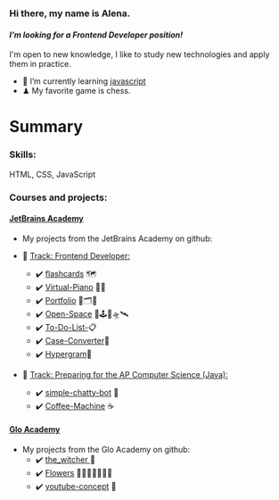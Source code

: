 ### Hi there, my name is Alena.
#### *I’m looking for a Frontend Developer position!*
I'm open to new knowledge,
I like to study new technologies
and apply them in practice.
- 🌱 I’m currently learning [javascript](https://learn.javascript.ru/)
- ♟ My favorite game is chess.

# Summary
### Skills:
 HTML, CSS, JavaScript
### Courses and projects:
#### [JetBrains Academy](https://hyperskill.org/profile/3929743)
- My projects from the JetBrains Academy on github:

- :large_blue_diamond: [Track: Frontend Developer:](https://hyperskill.org/tracks/5)
    - :heavy_check_mark: [flashcards](https://github.com/Alena2020/flashcards) 🗺
    - :heavy_check_mark: [Virtual-Piano](https://github.com/Alena2020/Virtual-Piano) 🎹🎼  
    - :heavy_check_mark: [Portfolio](https://github.com/Alena2020/Portfolio) 🧰🗂🌌
    - :heavy_check_mark: [Open-Space](https://github.com/Alena2020/Open-Space) 🌌🕹🚀🛸🛰
    - :heavy_check_mark: [To-Do-List-](https://github.com/Alena2020/To-Do-List-)📋
    - :heavy_check_mark: [Case-Converter](https://github.com/Alena2020/Case-Converter)📁
    - :heavy_check_mark: [Hypergram](https://github.com/Alena2020/Hypergram)🎨
- :large_blue_diamond: [Track: Preparing for the AP Computer Science (Java):](https://hyperskill.org/tracks/8)
    - :heavy_check_mark: [simple-chatty-bot](https://github.com/Alena2020/simple-chatty-bot) 🤖
    - :heavy_check_mark: [Coffee-Machine](https://github.com/Alena2020/Coffee-Machine) ☕️
#### [Glo Academy](https://glo.academy/)
- My projects from the Glo Academy on github:
     - :heavy_check_mark: [the_witcher ](https://github.com/Alena2020/the_witcher) 🐺
     - :heavy_check_mark:  [Flowers](https://github.com/Alena2020/Flowers) 💐🌷🌹🌺🌸🌼🌻  
     - :heavy_check_mark:  [youtube-concept](https://github.com/Alena2020/youtube-concept) 📒 
       







<!--
**Alena2020/Alena2020** is a ✨ _special_ ✨ repository because its `README.md` (this file) appears on your GitHub profile.
Languages and Tools:    
Books: 
Libraries and Frameworks:  

:white_check_mark: Это уже сделано    
:negative_squared_cross_mark: Я не буду это делать    
:black_square_button: делать или не делать, вот в чем вопрос?  


Here are some ideas to get you started:

- 🔭 I’m currently working on ...
- 🌱 I’m currently learning ...
- 👯 I’m looking to collaborate on ...
- 🤔 I’m looking for help with ...
- 💬 Ask me about ...
- 📫 How to reach me: ...
- 😄 Pronouns: ...
- ⚡ Fun fact: ...
-->
